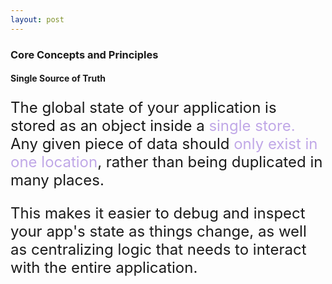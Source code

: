 ```yaml
---
layout: post
---
```


### Core Concepts and Principles

#### Single Source of Truth


<p align="left" style="font-size:24px">The global state of your application is stored as an object inside a <span style="color: #c0a8e7">single store.</span> Any given piece of data should <span style="color: #c0a8e7">only exist in one location</span>, rather than being duplicated in many places.
</p>

<p align="left" style="font-size:24px">This makes it easier to debug and inspect your app's state as things change, as well as centralizing logic that needs to interact with the entire application.
</p>

